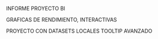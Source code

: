 INFORME PROYECTO BI

GRAFICAS DE RENDIMIENTO, INTERACTIVAS

PROYECTO CON DATASETS LOCALES
TOOLTIP AVANZADO
